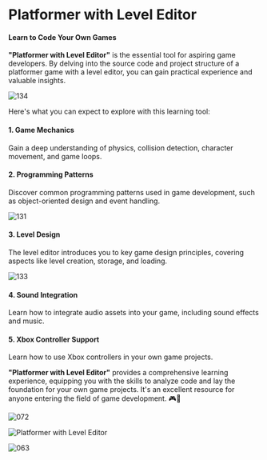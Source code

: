 # Platformer with Level Editor

#### Learn to Code Your Own Games



**"Platformer with Level Editor"** is the essential tool for aspiring game developers. By delving into the source code and project structure of a platformer game with a level editor, you can gain practical experience and valuable insights.

![134](https://github.com/JoeLumbley/Platformer-with-Level-Editor/assets/77564255/84ee312d-b6d2-4cf6-bf62-f34488aa20f6)



Here's what you can expect to explore with this learning tool:

#### 1. Game Mechanics
Gain a deep understanding of physics, collision detection, character movement, and game loops.

#### 2. Programming Patterns
Discover common programming patterns used in game development, such as object-oriented design and event handling.



![131](https://github.com/JoeLumbley/Platformer-with-Level-Editor/assets/77564255/c029e386-8cc0-4cfe-8b41-90f074788089)

#### 3. Level Design
The level editor introduces you to key game design principles, covering aspects like level creation, storage, and loading.




![133](https://github.com/JoeLumbley/Platformer-with-Level-Editor/assets/77564255/296616f3-d0fc-47d4-97a4-d62b5e702d9a)



#### 4. Sound Integration
Learn how to integrate audio assets into your game, including sound effects and music.

#### 5. Xbox Controller Support
Learn how to use Xbox controllers in your own game projects.

**"Platformer with Level Editor"** provides a comprehensive learning experience, equipping you with the skills to analyze code and lay the foundation for your own game projects. It's an excellent resource for anyone entering the field of game development. 🎮🚀






![072](https://github.com/JoeLumbley/Platformer-with-Level-Editor/assets/77564255/c4ae4c4c-7641-4a9f-96d5-c19805fdcc01)





![Platformer with Level Editor](https://github.com/JoeLumbley/Platformer-with-Level-Editor/assets/77564255/9c8fc9e2-5e4f-4f1f-a544-8b5b3a6ad385)

![063](https://github.com/JoeLumbley/Platformer-with-Level-Editor/assets/77564255/c55ed39f-9a4e-43d6-84a0-f5c364f224d9)




































